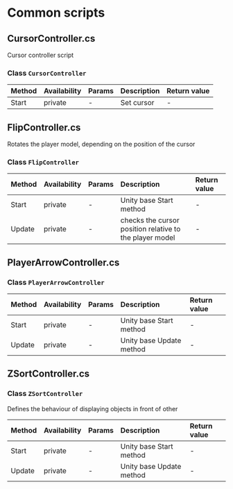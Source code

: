 ﻿# Common scripts
## CursorController.cs
Cursor controller script

### Class `CursorController`

| Method            | Availability  | Params    | Description               | Return value      |
| :---              | :---          | :---      | :---                      | :---              | 
| Start             | private       | -         | Set cursor                | -                 |

## FlipController.cs
Rotates the player model, depending on the position of the cursor

### Class `FlipController`

| Method            | Availability  | Params    | Description               | Return value      |
| :---              | :---          | :---      | :---                      | :---              | 
| Start             | private       | -         | Unity base Start method   | -                 |
| Update            | private       | -         | checks the cursor position relative to the player model  | -                 |

## PlayerArrowController.cs

### Class `PlayerArrowController`

| Method            | Availability  | Params    | Description               | Return value      |
| :---              | :---          | :---      | :---                      | :---              | 
| Start             | private       | -         | Unity base Start method   | -                 |
| Update            | private       | -         | Unity base Update method  | -                 |

## ZSortController.cs

### Class `ZSortController`
Defines the behaviour of displaying objects in front of other

| Method            | Availability  | Params    | Description               | Return value      |
| :---              | :---          | :---      | :---                      | :---              | 
| Start             | private       | -         | Unity base Start method   | -                 |
| Update            | private       | -         | Unity base Update method  | -                 |


